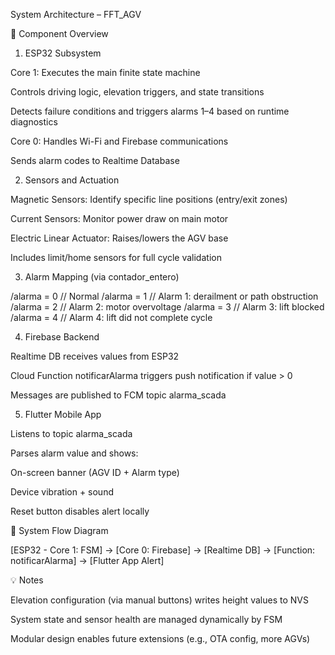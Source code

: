 System Architecture – FFT_AGV

🧠 Component Overview

1. ESP32 Subsystem

Core 1: Executes the main finite state machine

Controls driving logic, elevation triggers, and state transitions

Detects failure conditions and triggers alarms 1–4 based on runtime diagnostics

Core 0: Handles Wi-Fi and Firebase communications

Sends alarm codes to Realtime Database

2. Sensors and Actuation

Magnetic Sensors: Identify specific line positions (entry/exit zones)

Current Sensors: Monitor power draw on main motor

Electric Linear Actuator: Raises/lowers the AGV base

Includes limit/home sensors for full cycle validation

3. Alarm Mapping (via contador_entero)

/alarma = 0   // Normal
/alarma = 1   // Alarm 1: derailment or path obstruction
/alarma = 2   // Alarm 2: motor overvoltage
/alarma = 3   // Alarm 3: lift blocked
/alarma = 4   // Alarm 4: lift did not complete cycle

4. Firebase Backend

Realtime DB receives values from ESP32

Cloud Function notificarAlarma triggers push notification if value > 0

Messages are published to FCM topic alarma_scada

5. Flutter Mobile App

Listens to topic alarma_scada

Parses alarm value and shows:

On-screen banner (AGV ID + Alarm type)

Device vibration + sound

Reset button disables alert locally

🔁 System Flow Diagram

[ESP32 - Core 1: FSM] → [Core 0: Firebase] → [Realtime DB] → [Function: notificarAlarma] → [Flutter App Alert]

💡 Notes

Elevation configuration (via manual buttons) writes height values to NVS

System state and sensor health are managed dynamically by FSM

Modular design enables future extensions (e.g., OTA config, more AGVs)